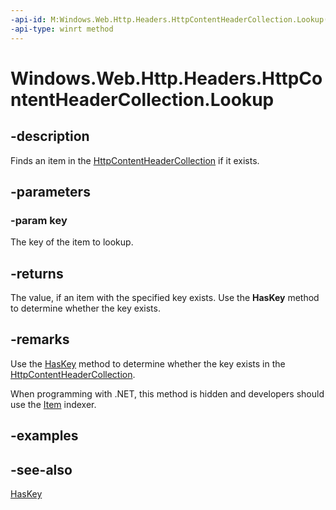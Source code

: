 ```yaml
---
-api-id: M:Windows.Web.Http.Headers.HttpContentHeaderCollection.Lookup(System.String)
-api-type: winrt method
---
```


<!-- Method syntax
public string Lookup(System.String key)
-->

# Windows.Web.Http.Headers.HttpContentHeaderCollection.Lookup

## -description
Finds an item in the [HttpContentHeaderCollection](httpcontentheadercollection.md) if it exists.

## -parameters
### -param key
The key of the item to lookup.

## -returns
The value, if an item with the specified key exists. Use the **HasKey** method to determine whether the key exists.

## -remarks
Use the [HasKey](httpcontentheadercollection_haskey_425964900.md) method to determine whether the key exists in the [HttpContentHeaderCollection](httpcontentheadercollection.md).

When programming with .NET, this method is hidden and developers should use the [Item](httpcontentheadercollection_item.md) indexer.

## -examples

## -see-also
[HasKey](httpcontentheadercollection_haskey.md)